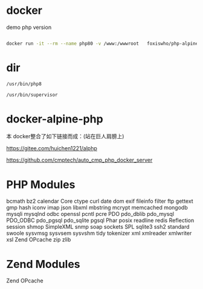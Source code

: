 # docker

demo php version
```bash

docker run -it --rm --name php80 -v /www:/wwwroot   foxiswho/php-alpine:php80 /usr/bin/php8 -v
```

# dir

```bash
/usr/bin/php8

/usr/bin/supervisor
```

# docker-alpine-php

本 docker整合了如下链接而成：(站在巨人肩膀上)

https://gitee.com/huichen1221/alphp

https://github.com/cmptech/auto_cmp_php_docker_server

# PHP Modules
bcmath
bz2
calendar
Core
ctype
curl
date
dom
exif
fileinfo
filter
ftp
gettext
gmp
hash
iconv
imap
json
libxml
mbstring
mcrypt
memcached
mongodb
mysqli
mysqlnd
odbc
openssl
pcntl
pcre
PDO
pdo_dblib
pdo_mysql
PDO_ODBC
pdo_pgsql
pdo_sqlite
pgsql
Phar
posix
readline
redis
Reflection
session
shmop
SimpleXML
snmp
soap
sockets
SPL
sqlite3
ssh2
standard
swoole
sysvmsg
sysvsem
sysvshm
tidy
tokenizer
xml
xmlreader
xmlwriter
xsl
Zend OPcache
zip
zlib

# Zend Modules
Zend OPcache
